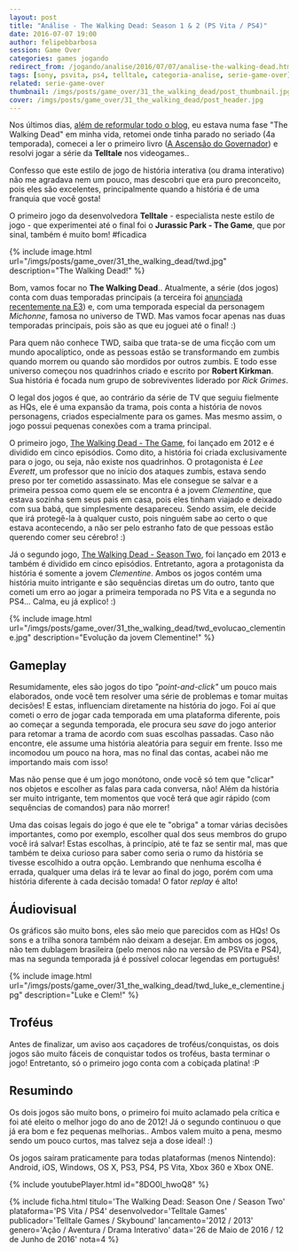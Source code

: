 ```yaml
---
layout: post
title: "Análise - The Walking Dead: Season 1 & 2 (PS Vita / PS4)"
date: 2016-07-07 19:00
author: felipebbarbosa
session: Game Over
categories: games jogando
redirect_from: /jogando/analise/2016/07/07/analise-the-walking-dead.html
tags: [sony, psvita, ps4, telltale, categoria-analise, serie-game-over]
related: serie-game-over
thumbnail: /imgs/posts/game_over/31_the_walking_dead/post_thumbnail.jpg
cover: /imgs/posts/game_over/31_the_walking_dead/post_header.jpg
---
```


Nos últimos dias, [além de reformular todo o blog](/noticias/2016/07/02/novidades-do-blog.html), eu estava numa fase "The Walking Dead" em minha vida, retomei onde tinha parado no seriado (4a temporada), comecei a ler o primeiro livro ([A Ascensão do Governador](https://www.skoob.com.br/a-ascensao-do-governador-217145ed242964.html)) e resolvi jogar a série da **Telltale** nos videogames..

<!--more-->

Confesso que este estilo de jogo de história interativa (ou drama interativo) não me agradava nem um pouco, mas descobri que era puro preconceito, pois eles são excelentes, principalmente quando a história é de uma franquia que você gosta!

O primeiro jogo da desenvolvedora **Telltale** - especialista neste estilo de jogo - que experimentei até o final foi o **Jurassic Park - The Game**, que por sinal, também é muito bom! #ficadica

{% include image.html url="/imgs/posts/game_over/31_the_walking_dead/twd.jpg" description="The Walking Dead!" %}

Bom, vamos focar no **The Walking Dead**.. Atualmente, a série (dos jogos) conta com duas temporadas principais (a terceira foi [anunciada recentemente na E3](http://vaojogar.com.br/escrito/e3-2016-alem-das-conferencias)) e, com uma temporada especial da personagem _Michonne_, famosa no universo de TWD. Mas vamos focar apenas nas duas temporadas principais, pois são as que eu joguei até o final! :)

Para quem não conhece TWD, saiba que trata-se de uma ficção com um mundo apocalíptico, onde as pessoas estão se transformando em zumbis quando morrem ou quando são mordidos por outros zumbis. E todo esse universo começou nos quadrinhos criado e escrito por **Robert Kirkman**. Sua história é focada num grupo de sobreviventes liderado por _Rick Grimes_.

O legal dos jogos é que, ao contrário da série de TV que seguiu fielmente as HQs, ele é uma expansão da trama, pois conta a história de novos personagens, criados especialmente para os games. Mas mesmo assim, o jogo possui pequenas conexões com a trama principal.

O primeiro jogo, [The Walking Dead - The Game](https://www.telltalegames.com/walkingdead/season1/), foi lançado em 2012 e é dividido em cinco episódios. Como dito, a história foi criada exclusivamente para o jogo, ou seja, não existe nos quadrinhos. O protagonista é _Lee Everett_, um professor que no início dos ataques zumbis, estava sendo preso por ter cometido assassinato. Mas ele consegue se salvar e a primeira pessoa como quem ele se encontra é a jovem _Clementine_, que estava sozinha sem seus pais em casa, pois eles tinham viajado e deixado com sua babá, que simplesmente desapareceu. Sendo assim, ele decide que irá protegê-la à qualquer custo, pois ninguém sabe ao certo o que estava acontecendo, a não ser pelo estranho fato de que pessoas estão querendo comer seu cérebro! :)

Já o segundo jogo, [The Walking Dead - Season Two](https://www.telltalegames.com/walkingdead/), foi lançado em 2013 e também é dividido em cinco episódios. Entretanto, agora a protagonista da história é somente a jovem _Clementine_. Ambos os jogos contém uma história muito intrigante e são sequências diretas um do outro, tanto que cometi um erro ao jogar a primeira temporada no PS Vita e a segunda no PS4... Calma, eu já explico! :)

{% include image.html url="/imgs/posts/game_over/31_the_walking_dead/twd_evolucao_clementine.jpg" description="Evolução da jovem Clementine!" %}

## Gameplay

Resumidamente, eles são jogos do tipo _"point-and-click"_ um pouco mais elaborados, onde você tem resolver uma série de problemas e tomar muitas decisões! E estas, influenciam diretamente na história do jogo. Foi aí que cometi o erro de jogar cada temporada em uma plataforma diferente, pois ao começar a segunda temporada, ele procura seu _save_ do jogo anterior para retomar a trama de acordo com suas escolhas passadas. Caso não encontre, ele assume uma história aleatória para seguir em frente. Isso me incomodou um pouco na hora, mas no final das contas, acabei não me importando mais com isso!

Mas não pense que é um jogo monótono, onde você só tem que "clicar" nos objetos e escolher as falas para cada conversa, não! Além da história ser muito intrigante, tem momentos que você terá que agir rápido (com sequências de comandos) para não morrer!

Uma das coisas legais do jogo é que ele te "obriga" a tomar várias decisões importantes, como por exemplo, escolher qual dos seus membros do grupo você irá salvar! Estas escolhas, à princípio, até te faz se sentir mal, mas que também te deixa curioso para saber como seria o rumo da história se tivesse escolhido a outra opção. Lembrando que nenhuma escolha é errada, qualquer uma delas irá te levar ao final do jogo, porém com uma história diferente à cada decisão tomada! O fator _replay_ é alto!

## Áudiovisual

Os gráficos são muito bons, eles são meio que parecidos com as HQs! Os sons e a trilha sonora também não deixam a desejar. Em ambos os jogos, não tem dublagem brasileira (pelo menos não na versão de PSVita e PS4), mas na segunda temporada já é possível colocar legendas em português!

{% include image.html url="/imgs/posts/game_over/31_the_walking_dead/twd_luke_e_clementine.jpg" description="Luke e Clem!" %}

## Troféus

Antes de finalizar, um aviso aos caçadores de troféus/conquistas, os dois jogos são muito fáceis de conquistar todos os troféus, basta terminar o jogo! Entretanto, só o primeiro jogo conta com a cobiçada platina! :P

## Resumindo

Os dois jogos são muito bons, o primeiro foi muito aclamado pela crítica e foi até eleito o melhor jogo do ano de 2012! Já o segundo continuou o que já era bom e fez pequenas melhorias.. Ambos valem muito a pena, mesmo sendo um pouco curtos, mas talvez seja a dose ideal! :)

Os jogos saíram praticamente para todas plataformas (menos Nintendo): Android, iOS, Windows, OS X, PS3, PS4, PS Vita, Xbox 360 e Xbox ONE.

{% include youtubePlayer.html id="8DO0l_hwoQ8" %}

{% include ficha.html
  titulo='The Walking Dead: Season One / Season Two'
  plataforma='PS Vita / PS4'
  desenvolvedor='Telltale Games'
  publicador='Telltale Games / Skybound'
  lancamento='2012 / 2013'
  genero='Ação / Aventura / Drama Interativo'
  data='26 de Maio de 2016 / 12 de Junho de 2016'
  nota=4 %}
